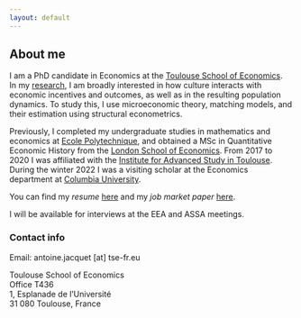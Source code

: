```yaml
---
layout: default
---
```


## About me

I am a PhD candidate in Economics at the [Toulouse School of Economics](https://www.tse-fr.eu).  
In my [research](.\research.html), I am broadly interested in how culture interacts with economic incentives and outcomes, as well as in the resulting population dynamics.
To study this, I use microeconomic theory, matching models, and their estimation using structural econometrics.

Previously, I completed my undergraduate studies in mathematics and economics at [Ecole Polytechnique](https://www.polytechnique.edu), and obtained a MSc in Quantitative Economic History from the [London School of Economics](https://www.lse.ac.uk).
From 2017 to 2020 I was affiliated with the [Institute for Advanced Study in Toulouse](https://www.iast.fr).
During the winter 2022 I was a visiting scholar at the Economics department at [Columbia University](https://econ.columbia.edu).

You can find my *resume* [here](assets/CV_AJacquet.pdf) and my *job market paper* [here](assets/JMP_AJacquet.pdf).  

I will be available for interviews at the EEA and ASSA meetings.


### Contact info

Email: antoine.jacquet \[at\] tse-fr.eu

Toulouse School of Economics  
Office T436  
1, Esplanade de l’Université  
31 080 Toulouse, France

